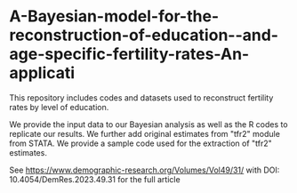 # A-Bayesian-model-for-the-reconstruction-of-education--and-age-specific-fertility-rates-An-applicati
This repository includes codes and datasets used to reconstruct fertility rates by level of education.

We provide the input data to our Bayesian analysis as well as the R codes to replicate our results. We further add original estimates from "tfr2" module from STATA. We provide a sample code used for the extraction of "tfr2" estimates. 


See https://www.demographic-research.org/Volumes/Vol49/31/ with DOI: 10.4054/DemRes.2023.49.31 for the full article 
